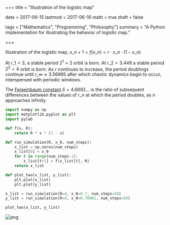 +++
title = "Illustration of the logistic map"

date = 2017-06-15
lastmod = 2017-06-16
math = true
draft = false

tags = ["Mathematics", "Programming", "Philosophy"]
summary = "A Python implementation for illustrating the behavior of logistic map."

+++

Illustration of the logistic map, $x\_{n+1} = f(x\_n) = r \cdot x\_n \cdot (1 - x\_n)$

At $r\_1=3$, a stable period $2^1=2$ orbit is born. At $r\_2=3.449$ a stable period $2^2=4$ orbit is born. As $r$ continues to increase, the period doublings continue until $r\_{\infty} \approx 3.56995$ after which chaotic dynamics begin to occur, interspersed with periodic windows.

The [Feigeinbaum constant](http://en.wikipedia.org/wiki/Feigenbaum_constants) $\delta=4.6692\dots$ is the ratio of subsequent differences between the values of $r\_n$ at which the period doubles, as $n$ approaches infinity.


```python
import numpy as np
import matplotlib.pyplot as plt
import pylab

def f(x, R):
    return R * x * (1 - x)

def run_simulation(R, x_0, num_steps):
    x_list = np.zeros(num_steps)
    x_list[0] = x_0   
    for t in range(num_steps-1):
        x_list[t+1] = f(x_list[t], R)       
    return x_list

def plot_two(x_list, y_list):
    plt.plot(x_list)
    plt.plot(y_list)
```


```python
x_list = run_simulation(R=4, x_0=0.7, num_steps=50)
y_list = run_simulation(R=4, x_0=0.70001, num_steps=50)
```


```python
plot_two(x_list, y_list)
```


![png](/img/logistic_map_3_0.png)

